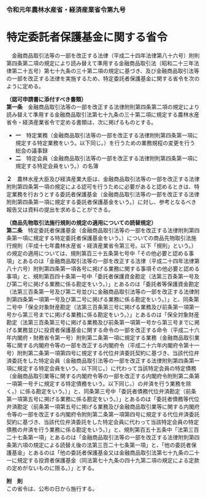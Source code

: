 ### 令和元年農林水産省・経済産業省令第九号  
# 特定委託者保護基金に関する省令  
　金融商品取引法等の一部を改正する法律（平成二十四年法律第八十六号）附則第四条第二項の規定により読み替えて準用する金融商品取引法（昭和二十三年法律第二十五号）第七十九条の三十第二項の規定に基づき、及び金融商品取引法等の一部を改正する法律を実施するため、特定委託者保護基金に関する省令を次のように定める。  
  
**（認可申請書に添付すべき書類）**  
**第一条**　金融商品取引法等の一部を改正する法律附則第四条第二項の規定により読み替えて準用する金融商品取引法第七十九条の三十第二項に規定する農林水産省令・経済産業省令で定める書類は、次に掲げるものとする。  
* **一**　特定業務（金融商品取引法等の一部を改正する法律附則第四条第一項に規定する特定業務をいう。以下同じ。）を行うための業務規程の変更を行う総会の議事録  
* **二**　特定会員（金融商品取引法等の一部を改正する法律附則第四条第一項に規定する特定会員をいう。）の名簿  
  
**２**　農林水産大臣及び経済産業大臣は、金融商品取引法等の一部を改正する法律附則第四条第一項の規定による認可を行うために必要があると認めるときは、特定業務を行おうとする委託者保護基金（金融商品取引法等の一部を改正する法律附則第四条第一項に規定する委託者保護基金をいう。）に対し、参考となるべき報告又は資料の提出を求めることができる。  
  
**（商品先物取引法施行規則の規定の適用についての読替規定）**  
**第二条**　特定委託者保護基金（金融商品取引法等の一部を改正する法律附則第四条第一項に規定する特定委託者保護基金をいう。）についての商品先物取引法施行規則（平成十七年農林水産省・経済産業省令第三号。以下「規則」という。）の規定の適用については、規則第百三十五条第七号中「その他必要と認める事項」とあるのは「金融商品取引法等の一部を改正する法律（平成二十四年法律第八十六号）附則第四条第一項各号に掲げる業務に関する事項その他必要と認める事項」と、規則第百四十条第一号中「委託者保護資金勘定（法第三百条第一号及び第二号に掲げる業務に係る勘定をいう。）」とあるのは「委託者等保護資金勘定（法第三百条第一号及び第二号並びに金融商品取引法等の一部を改正する法律附則第四条第一項第一号及び第二号に掲げる業務に係る勘定をいう。）」と、同条第二号中「保全対象財産勘定（法第三百条第三号に掲げる業務及び前条第一項第一号から第三号までに掲げる業務に係る勘定をいう。）」とあるのは「保全対象財産勘定（法第三百条第三号に掲げる業務及び前条第一項第一号から第三号までに掲げる業務並びに投資者保護基金に関する命令の一部を改正する命令（平成二十六年内閣府・財務省令第一号）附則第二条第一項に規定する業務（金融商品取引業等に関する内閣府令等の一部を改正する内閣府令（平成二十六年内閣府令第十一号）附則第二条第一項第四号に規定する代位弁済委託契約に基づき、当該代位弁済委託をした特定会員（金融商品取引法等の一部を改正する法律附則第四条第一項に規定する特定会員をいう。以下同じ。）に代わって当該特定会員の特定債務（金融商品取引業等に関する内閣府令等の一部を改正する内閣府令附則第二条第一項第一号チに規定する特定債務をいう。以下同じ。）の弁済を行う業務を除く。）に係る勘定をいう。）」と、同条第三号中「委託者債務代位弁済勘定（前条第一項第五号に掲げる業務に係る勘定をいう。）」とあるのは「委託者債務等代位弁済勘定（前条第一項第五号に掲げる業務及び金融商品取引業等に関する内閣府令等の一部を改正する内閣府令附則第二条第一項第四号に規定する代位弁済委託契約に基づき、当該代位弁済委託をした特定会員に代わって当該特定会員の特定債務の弁済を行う業務に係る勘定をいう。）」と、規則第百五十五条中「法第三百二十七条第一項」とあるのは「金融商品取引法等の一部を改正する法律附則第四条第六項の規定による読替え後の法第三百二十七条第一項」と、「他の委託者保護基金」とあるのは「他の委託者保護基金又は金融商品取引法第七十九条の二十一に規定する投資者保護基金（同法第七十九条の四十九第二項の規定による定款の定めがないものに限る。）」とする。  
  
**附　則**  
この省令は、公布の日から施行する。  
  
